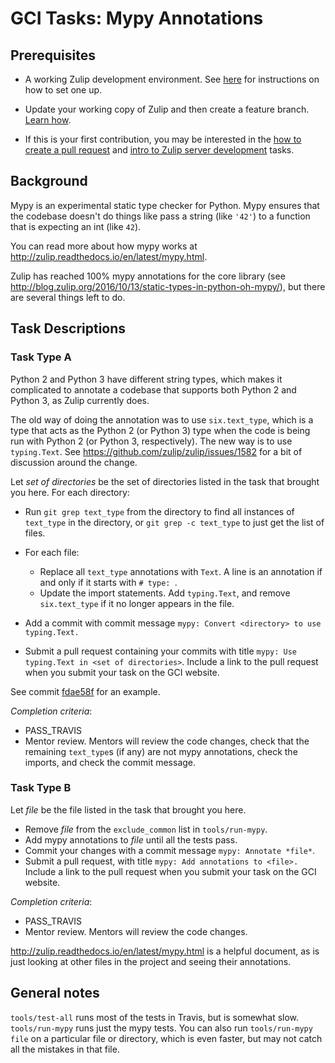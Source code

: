 # GCI Tasks: Mypy Annotations

## Prerequisites

* A working Zulip development environment. See
  [here](https://github.com/zulip/zulip-gci/blob/master/README.md) for instructions
  on how to set one up.

* Update your working copy of Zulip and then create a feature branch. [Learn
  how](../before-every-task.md).

* If this is your first contribution, you may be interested in the
  [how to create a pull request](https://codein.withgoogle.com/tasks/6541581402243072/) and
  [intro to Zulip server development](https://codein.withgoogle.com/tasks/4799263762546688/) tasks.

## Background

Mypy is an experimental static type checker for Python. Mypy ensures that
the codebase doesn't do things like pass a string (like `'42'`) to a function
that is expecting an int (like `42`).

You can read more about how mypy works at
http://zulip.readthedocs.io/en/latest/mypy.html.

Zulip has reached 100% mypy annotations for the core library (see
http://blog.zulip.org/2016/10/13/static-types-in-python-oh-mypy/), but there
are several things left to do.

## Task Descriptions

### Task Type A

Python 2 and Python 3 have different string types, which makes it
complicated to annotate a codebase that supports both Python 2 and Python 3,
as Zulip currently does.

The old way of doing the annotation was to use `six.text_type`, which is a
type that acts as the Python 2 (or Python 3) type when the code is being run
with Python 2 (or Python 3, respectively). The new way is to use
`typing.Text`. See https://github.com/zulip/zulip/issues/1582 for a bit of
discussion around the change.

Let *set of directories* be the set of directories listed in the task that
brought you here. For each directory:

* Run `git grep text_type` from the directory to find all instances of
  `text_type` in the directory, or `git grep -c text_type` to just get the
  list of files.
* For each file:
  * Replace all `text_type` annotations with `Text`. A line is an annotation
  if and only if it starts with `# type: `.
  * Update the import statements. Add `typing.Text`, and remove
    `six.text_type` if it no longer appears in the file.
* Add a commit with commit message `mypy: Convert <directory> to use typing.Text.`

* Submit a pull request containing your commits with
  title `mypy: Use typing.Text in <set of directories>`.
  Include a link to the pull request when you submit your task on the GCI website.

See commit
[fdae58f](https://github.com/zulip/zulip/commit/fdae58f96b284b4153ff6b4fa4b07343647b85b2)
for an example.

*Completion criteria*:
* PASS_TRAVIS
* Mentor review. Mentors will review the code changes, check that the
  remaining `text_type`s (if any) are not mypy annotations, check the
  imports, and check the commit message.

### Task Type B

Let *file* be the file listed in the task that brought you here.
* Remove *file* from the `exclude_common` list in `tools/run-mypy`.
* Add mypy annotations to *file* until all the tests pass.
* Commit your changes with a commit message `mypy: Annotate *file*`.
* Submit a pull request, with title
  `mypy: Add annotations to <file>.`
  Include a link to the pull request when you submit your task on the GCI website.

*Completion criteria*:
* PASS_TRAVIS
* Mentor review. Mentors will review the code changes.

http://zulip.readthedocs.io/en/latest/mypy.html is a helpful document, as is
just looking at other files in the project and seeing their annotations.

## General notes

`tools/test-all` runs most of the tests in Travis, but is somewhat slow.
`tools/run-mypy` runs just the mypy tests. You can also run
`tools/run-mypy file` on a particular file or directory, which is even faster,
but may not catch all the mistakes in that file.
